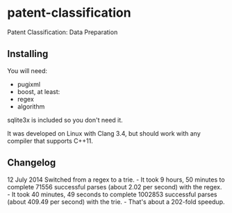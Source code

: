 patent-classification
=====================

Patent Classification: Data Preparation


Installing
----------

You will need:
-  pugixml
-  boost, at least:
  -  regex
  -  algorithm

sqlite3x is included so you don't need it.

It was developed on Linux with Clang 3.4, but should work with any compiler
that supports C++11.


Changelog
---------
12 July 2014
    Switched from a regex to a trie.
    - It took 9 hours, 50 minutes to complete 71556 successful parses (about 2.02 per second) with the regex.
    - It took 40 minutes, 49 seconds to complete 1002853 successful parses (about 409.49 per second) with the trie.
    - That's about a 202-fold speedup.
